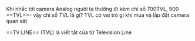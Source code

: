 Khi nhắc tới camera Analog người ta thường đi kèm chỉ số  700TVL, 900 ==TVL==- vậy chỉ số TVL là gì? TVL có vai trò gì khi mua và lắp đặt camera quan sát

==TV LINE== (TVL) là viết tắt của từ Television Line